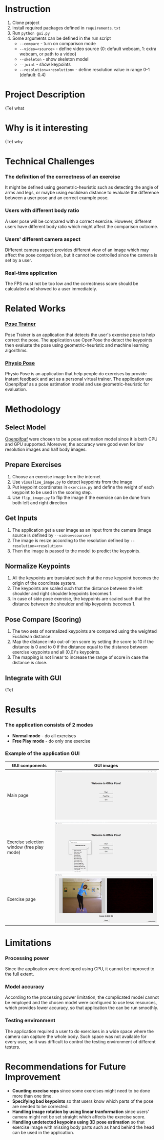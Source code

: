 # Instruction

1. Clone project
2. Install required packages defined in `requirements.txt`
3. Run `python gui.py`
4. Some arguments can be defined in the run script
   - `--compare` - turn on comparison mode
   - `--video=<source>` - define video source {0: default webcam, 1: extra webcam, or path to a video}
   - `--skeleton` - show skeleton model
   - `--joint` - show keypoints
   - `--resolution=<resolution>` - define resolution value in range 0-1 (default: 0.4)

# Project Description
(Te)
what

# Why is it interesting
(Te)
why

# Technical Challenges

### The definition of the correctness of an exercise

It might be defined using geometric-heuristic such as detecting the angle of arms and legs, or maybe using euclidean distance to evaluate the difference between a user pose and an correct example pose.

### Users with different body ratio

A user pose will be compared with a correct exercise. However, different users have different body ratio which might affect the comparison outcome.

### Users' different camera aspect

Different camera aspect provides different view of an image which may affect the pose comparision, but it cannot be controlled since the camera is set by a user.

### Real-time application

The FPS must not be too low and the correctness score should be calculated and showed to a user immediately.

# Related Works

### [Pose Trainer](https://deepai.org/publication/pose-trainer-correcting-exercise-posture-using-pose-estimation)

Pose Trainer is an application that detects the user's exercise pose to help correct the pose. The application use OpenPose the detect the keypoints then evaluate the pose using geometric-heuristic and machine learning algorithms.

### [Physio Pose](https://medium.com/@_samkitjain/physio-pose-a-virtual-physiotherapy-assistant-7d1c17db3159)

Physio Pose is an application that help people do exercises by provide instant feedback and act as a personal virtual trainer. The application use Openpifpaf as a pose estimation model and use geometric-heuristic for evaluation.

# Methodology

## Select Model

[Openpifpaf](https://openpifpaf.github.io/intro.html) were chosen to be a pose estimation model since it is both CPU and GPU supported. Moreover, the accuracy were good even for low resolution images and half body images.

## Prepare Exercises

1. Choose an exercise image from the internet
2. Use `visualise_image.py` to detect keypoints from the image
3. Put keypoint coordinates in `exercise.py` and define the weight of each keypoint to be used in the scoring step.
4. Use `flip_image.py` to flip the image if the exercise can be done from both left and right direction

## Get Inputs

1. The application get a user image as an input from the camera (image source is defined by `--video=<source>`)
2. The image is resize according to the resolution defined by `--resolution=<resolution>`
3. Then the image is passed to the model to predict the keypoints.

## Normalize Keypoints

1. All the keypoints are translated such that the nose keypoint becomes the origin of the coordinate system.
2. The keypoints are scaled such that the distance between the left shoulder and right shoulder keypoints becomes 1.
3. In case of side pose exercise, the keypoints are scaled such that the distance between the shoulder and hip keypoints becomes 1.

## Pose Compare (Scoring)

1. The two sets of normalized keypoints are compared using the weighted Euclidean distance.
2. Map the distance into out-of-ten score by setting the score to 10 if the distance is 0 and to 0 if the distance equal to the distance between exercise keypoints and all (0,0)'s keypoints.
3. The mapping is not linear to increase the range of score in case the distance is close.

## Integrate with GUI
(Te)

# Results

### The application consists of 2 modes

- **Normal mode** - do all exercises
- **Free Play mode** - do only one exercise

### Example of the application GUI
|  GUI components   | GUI images |
|-------------------|-----------|
| Main page |![Main Page](https://github.com/WachirapatMT/Office_Pose/blob/main/gui_images/main%20page.jpg?raw=true)|
|Exercise selection window (free play mode)|![Free Play Modal](https://github.com/WachirapatMT/Office_Pose/blob/main/gui_images/free%20play%20mode.jpg?raw=true)|
Exercise page|![Exercise Page](https://github.com/WachirapatMT/Office_Pose/blob/main/gui_images/exercise%20page.jpg?raw=true)|

# Limitations

### Processing power

Since the application were developed using CPU, it cannot be improved to the full extent.

### Model accuracy

According to the processing power limitation, the complicated model cannot be employed and the chosen model were configured to use less resources, which provides lower accuracy, so that application the can be run smoothly.

### Testing environment

The application required a user to do exercises in a wide space where the camera can capture the whole body. Such space was not available for every user, so it was difficult to control the testing environment of different testers.

# Recommendations for Future Improvement

- **Counting execise reps** since some exercises might need to be done more than one time.
- **Specifying bad keypoints** so that users know which parts of the pose are needed to be corrected.
- **Handling image rotation by using linear tranformation** since users' camera might not be set straight which affects the exercise score.
- **Handling undetected keypoins using 3D pose estimation** so that exercise image with missing body parts such as hand behind the head can be used in the application.
